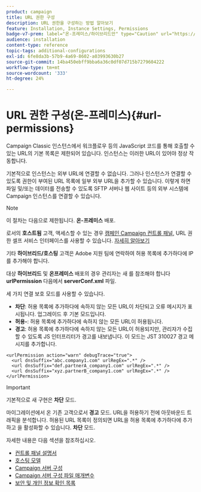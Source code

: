 ```yaml
---
product: campaign
title: URL 권한 구성
description: URL 권한을 구성하는 방법 알아보기
feature: Installation, Instance Settings, Permissions
badge-v7-prem: label="온-프레미스/하이브리드만" type="Caution" url="https://experienceleague.adobe.com/docs/campaign-classic/using/installing-campaign-classic/architecture-and-hosting-models/hosting-models-lp/hosting-models.html?lang=ko" tooltip="온-프레미스 및 하이브리드 배포에만 적용"
audience: installation
content-type: reference
topic-tags: additional-configurations
exl-id: 6fe8da3b-57b9-4a69-8602-a03993630b27
source-git-commit: 14ba450ebff9bba6a36c0df07d715b7279604222
workflow-type: tm+mt
source-wordcount: '333'
ht-degree: 24%

---
```


# URL 권한 구성(온-프레미스){#url-permissions}



Campaign Classic 인스턴스에서 워크플로우 등의 JavaScript 코드를 통해 호출할 수 있는 URL의 기본 목록은 제한되어 있습니다. 인스턴스는 이러한 URL이 있어야 정상 작동합니다.

기본적으로 인스턴스는 외부 URL에 연결할 수 없습니다. 그러나 인스턴스가 연결할 수 있도록 권한이 부여된 URL 목록에 일부 외부 URL을 추가할 수 있습니다. 이렇게 하면 파일 및/또는 데이터를 전송할 수 있도록 SFTP 서버나 웹 사이트 등의 외부 시스템에 Campaign 인스턴스를 연결할 수 있습니다.

>[!NOTE]
>
>이 절차는 다음으로 제한됩니다. **온-프레미스** 배포.
>
>로서의 **호스트됨** 고객, 액세스할 수 있는 경우 [캠페인 Campaign 컨트롤 패널](https://experienceleague.adobe.com/docs/control-panel/using/control-panel-home.html?lang=ko), URL 권한 셀프 서비스 인터페이스를 사용할 수 있습니다. [자세히 알아보기](https://experienceleague.adobe.com/docs/control-panel/using/instances-settings/url-permissions.html?lang=ko)
>
>기타 **하이브리드/호스팅** 고객은 Adobe 지원 팀에 연락하여 허용 목록에 추가하다에 IP를 추가해야 합니다.
>

대상 **하이브리드** 및 **온프레미스** 배포의 경우 관리자는 새 를 참조해야 합니다 **urlPermission** 다음에서 **serverConf.xml** 파일.


세 가지 연결 보호 모드를 사용할 수 있습니다.

* **차단**: 허용 목록에 추가하다에 속하지 않는 모든 URL이 차단되고 오류 메시지가 표시됩니다. 업그레이드 후 기본 모드입니다.
* **허용-**: 허용 목록에 추가하다에 속하지 않는 모든 URL이 허용됩니다.
* **경고**: 허용 목록에 추가하다에 속하지 않는 모든 URL이 허용되지만, 관리자가 수집할 수 있도록 JS 인터프리터가 경고를 내보냅니다. 이 모드는 JST 310027 경고 메시지를 추가합니다.

```
<urlPermission action="warn" debugTrace="true">
  <url dnsSuffix="abc.company1.com" urlRegEx=".*" />
  <url dnsSuffix="def.partnerA_company1.com" urlRegEx=".*" />
  <url dnsSuffix="xyz.partnerB_company1.com" urlRegEx=".*" />
</urlPermission>
```

>[!IMPORTANT]
>
>기본적으로 새 구현은 **차단** 모드.
>
>마이그레이션에서 온 기존 고객으로서 **경고** 모드. URL을 허용하기 전에 아웃바운드 트래픽을 분석합니다. 허용된 URL 목록이 정의되면 URL을 허용 목록에 추가하다에 추가하고 을 활성화할 수 있습니다. **차단** 모드.

자세한 내용은 다음 섹션을 참조하십시오.

* [컨트롤 패널 설명서](https://experienceleague.adobe.com/docs/control-panel/using/control-panel-home.html?lang=ko)
* [호스팅 모델](hosting-models.md)
* [Campaign 서버 구성](configuring-campaign-server.md)
* [Campaign 서버 구성 파일 매개변수](the-server-configuration-file.md)
* [보안 및 개인 정보 확인 목록](get-started-security-privacy.md)
